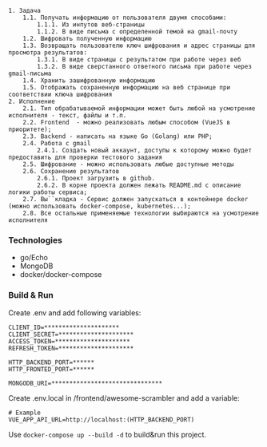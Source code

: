     1. Задача
        1.1. Получать информацию от пользователя двумя способами:
            1.1.1. Из инпутов веб-страницы
            1.1.2. В виде письма с определенной темой на gmail-почту
        1.2. Шифровать полученную информацию
        1.3. Возвращать пользователю ключ шифрования и адрес страницы для просмотра результатов:
            1.3.1. В виде страницы с результатом при работе через веб
            1.3.2. В виде сверстанного ответного письма при работе через gmail-письма
        1.4. Хранить зашифрованную информацию
        1.5. Отображать сохраненную информацию на веб странице при соответствии ключа шифрования
    2. Исполнение
        2.1. Тип обрабатываемой информации может быть любой на усмотрение исполнителя - текст, файлы и т.п.
        2.2. Frontend  - можно реализовать любым способом (VueJS в приоритете);
        2.3. Backend - написать на языке Go (Golang) или PHP;
        2.4. Работа с gmail
            2.4.1. Создать новый аккаунт, доступы к которому можно будет предоставить для проверки тестового задания
        2.5. Шифрование - можно использовать любые доступные методы
        2.6. Сохранение результатов
            2.6.1. Проект загрузить в github.
            2.6.2. В корне проекта должен лежать README.md с описание логики работы сервиса;
        2.7. Вы``кладка - Сервис должен запускаться в контейнере docker (можно использовать docker-compose, kubernetes...);
        2.8. Все остальные применяемые технологии выбираются на усмотрение исполнителя

### Technologies
- go/Echo
- MongoDB
- docker/docker-compose

### Build & Run
Create .env and add following variables:
```
CLIENT_ID=*********************
CLIENT_SECRET=*********************
ACCESS_TOKEN=*********************
REFRESH_TOKEN=*********************

HTTP_BACKEND_PORT=******
HTTP_FRONTED_PORT=******

MONGODB_URI=*******************************
```
Create .env.local in /frontend/awesome-scrambler and add a variable:
```
# Example
VUE_APP_API_URL=http://localhost:(HTTP_BACKEND_PORT)
```
Use `docker-compose up --build -d` to build&run this project.